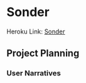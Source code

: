# Sonder


Heroku Link: [Sonder](http://sonder.herokuapp.com)

## Project Planning
### User Narratives